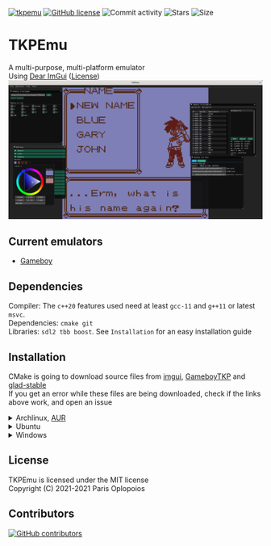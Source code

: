 [![tkpemu](https://img.shields.io/aur/version/tkpemu?color=1793d1&label=yay&logo=arch-linux&style=for-the-badge)](https://aur.archlinux.org/packages/tkpemu)
[![GitHub license](https://img.shields.io/github/license/offtkp/tkpemu?color=333333&style=for-the-badge)](https://github.com/offtkp/tkpemu/blob/master/LICENSE)
![Commit activity](https://img.shields.io/github/commit-activity/m/OFFTKP/TKPEmu?style=for-the-badge)
![Stars](https://img.shields.io/github/stars/OFFTKP/TKPEmu?style=for-the-badge)
![Size](https://img.shields.io/github/repo-size/OFFTKP/TKPEmu?style=for-the-badge)
# TKPEmu
A multi-purpose, multi-platform emulator    
Using [Dear ImGui](https://github.com/ocornut/imgui) ([License](https://raw.githubusercontent.com/ocornut/imgui/master/LICENSE.txt))    
![Image](./TKPEmu/screen.png)

## Current emulators
- [Gameboy](https://github.com/OFFTKP/TKPEmu/tree/master/TKPEmu/GameboyTKP)
## Dependencies 
Compiler: The `c++20` features used need at least `gcc-11` and `g++11` or latest `msvc`.   
Dependencies: `cmake git `    
Libraries: `sdl2 tbb boost`. See `Installation` for an easy installation guide

## Installation
CMake is going to download source files from [imgui](https://github.com/ocornut/imgui), [GameboyTKP](https://github.com/OFFTKP/GameboyTKP) and [glad-stable](https://github.com/OFFTKP/glad-stable)    
If you get an error while these files are being downloaded, check if the links above work, and open an issue

<details>
 <summary>Archlinux, <a href="https://aur.archlinux.org/packages/tkpemu/">AUR</a></summary>
<br>
Installation for Archlinux is very easy, just run the following command:    
<pre><code>yay -S tkpemu</code></pre><br>
 Make sure you have <a href="https://github.com/Jguer/yay">yay</a> installed.    
Otherwise run the following:    
<pre><code>pacman -S --needed git base-devel
git clone --recurse-submodules -j8 https://aur.archlinux.org/tkpemu.git
cd tkpemu
makepkg -si</code></pre>
</details>

<details>
<summary>Ubuntu</summary><br>
<pre><code>sudo apt-get update
sudo apt-get install libsdl2-dev libtbb-dev libboost-all-dev build-essential gcc-11 g++-11
sudo update-alternatives --install /usr/bin/gcc gcc /usr/bin/gcc-11 100 --slave /usr/bin/g++ g++ /usr/bin/g++-11
sudo update-alternatives --set gcc /usr/bin/gcc-11
git clone --recurse-submodules -j8 https://github.com/OFFTKP/TKPEmu.git
cd TKPEmu
cmake -S TKPEmu -B TKPEmu/build
cmake --build TKPEmu/build
sudo mv ./TKPEmu/build/TKPEmu /usr/bin/TKPEmu
</code></pre>
</details>

<details>
<summary>Windows</summary><br>
Has not been tested. Follow similar procedure, clone with submodules, build with cmake.
</details>

## License
TKPEmu is licensed under the MIT license    
Copyright (C) 2021-2021 Paris Oplopoios

## Contributors
[![GitHub contributors](https://contrib.rocks/image?repo=OFFTKP/TKPEmu)](https://github.com/OFFTKP/TKPEmu/graphs/contributors)
